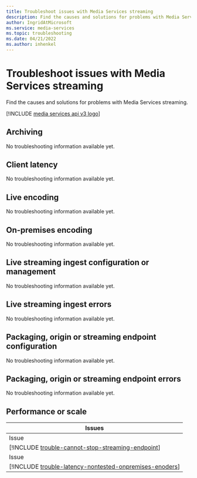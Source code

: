 ```yaml
---
title: Troubleshoot issues with Media Services streaming
description: Find the causes and solutions for problems with Media Services streaming.
author: IngridAtMicrosoft
ms.service: media-services
ms.topic: troubleshooting
ms.date: 04/21/2022
ms.author: inhenkel
---
```

# Troubleshoot issues with Media Services streaming

Find the causes and solutions for problems with Media Services streaming.

[!INCLUDE [media services api v3 logo](./includes/v3-hr.md)]

## Archiving

No troubleshooting information available yet.

## Client latency

No troubleshooting information available yet.

## Live encoding

No troubleshooting information available yet.

## On-premises encoding

No troubleshooting information available yet.

## Live streaming ingest configuration or management

No troubleshooting information available yet.

## Live streaming ingest errors

No troubleshooting information available yet.

## Packaging, origin or streaming endpoint configuration

No troubleshooting information available yet.

## Packaging, origin or streaming endpoint errors

No troubleshooting information available yet.

## Performance or scale

|Issues |
| --- |
|Issue|
| [!INCLUDE [trouble-cannot-stop-streaming-endpoint](./includes/trouble-cannot-stop-streaming-endpoint.md)]|
|Issue|
| [!INCLUDE [trouble-latency-nontested-onpremises-enoders](includes/trouble-latency-nontested-onpremises-enoders.md)]|
